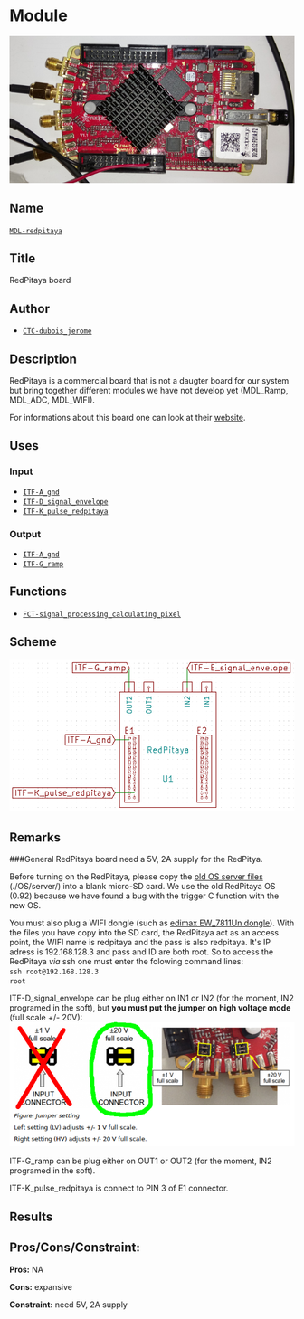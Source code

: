 # Module
![](viewme.png)

## Name
[`MDL-redpitaya`]()

## Title
RedPitaya board

## Author
* [`CTC-dubois_jerome`]()

## Description
RedPitaya is a commercial board that is not a daugter board for our system but bring together different modules we have not develop yet (MDL_Ramp, MDL_ADC, MDL_WIFI).

For informations about this board one can look at their [website](http://www.redpitaya.com).

## Uses
### Input
* [`ITF-A_gnd`]()
* [`ITF-D_signal_envelope`]()
* [`ITF-K_pulse_redpitaya`]()

### Output
* [`ITF-A_gnd`]()
* [`ITF-G_ramp`]()

## Functions
* [`FCT-signal_processing_calculating_pixel`]()

## Scheme
![](images/scheme.png)

## Remarks

###General
RedPitaya board need a 5V, 2A supply for the RedPitya.

Before turning on the RedPitaya, please copy the [old OS server files](./OS/server/) (./OS/server/) into a blank micro-SD card. We use the old RedPitaya OS (0.92) because we have found a bug with the trigger C function with the new OS.

You must also plug a WIFI dongle (such as [edimax EW_7811Un dongle](http://www.edimax.fr/edimax/merchandise/merchandise_detail/data/edimax/fr/wireless_adapters_n150/ew-7811un/)). With the files you have copy into the SD card, the RedPitaya act as an access point, the WIFI name is redpitaya and the pass is also redpitaya. It's IP adress is 192.168.128.3 and pass and ID are both root. So to access the RedPitaya *via* ssh one must enter the folowing command lines:  
`ssh root@192.168.128.3`  
`root`

ITF-D_signal_envelope can be plug either on IN1 or IN2 (for the moment, IN2 programed in the soft), but **you must put the jumper on high voltage mode** (full scale +/- 20V):  
![](./images/lv_hv.png)

ITF-G_ramp can be plug either on OUT1 or OUT2 (for the moment, IN2 programed in the soft).

ITF-K_pulse_redpitaya is connect to PIN 3 of E1 connector.

## Results

## Pros/Cons/Constraint:

**Pros:** NA

**Cons:** expansive

**Constraint:** need 5V, 2A supply
